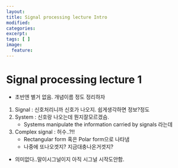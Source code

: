 ```yaml
---
layout: 
title: Signal processing lecture Intro
modified:
categories:
excerpt:
tags: [ ]
image:
  feature:
---
```


# Signal processing lecture 1

- 초반엔 별거 없음. 개념이름 정도 정리하자

1. Signal : 신호처리니까 신호가 나오지. 쉽게생각하면 정보?정도
2. System : 신호랑 나오는데 뭔지잘모르겠슴.
    - Systems manipulate the information carried by signals 라는데
3. Complex signal : 허수..?!!
    - Rectangular form 혹은 Polar form으로 나타냄
    - 나중에 또나오겟지? 지금대충나온거겟지?

- 의미없다..말이시그널이지 아직 시그널 시작도안함.
